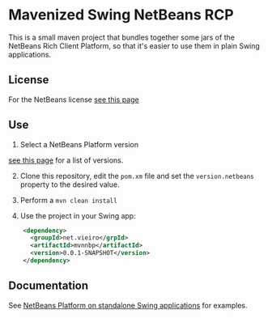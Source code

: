 # Mavenized Swing NetBeans RCP

This is a small maven project that bundles together some jars of the NetBeans Rich Client Platform, so that it's easier to use them in plain Swing applications.

## License

For the NetBeans license [see this page](https://netbeans.org/about/legal/product-licences.html)

## Use

1. Select a NetBeans Platform version

[see this page](http://bits.netbeans.org/nexus/content/groups/netbeans/org/netbeans/api/org-openide-util/) for a list of versions.

2. Clone this repository, edit the `pom.xm` file and set the `version.netbeans` property to the desired value.

3. Perform a `mvn clean install`

4. Use the project in your Swing app:

```xml
    <dependency>
      <groupId>net.vieiro</grpId>
      <artifactId>mvnnbp</artifactId>
	  <version>0.0.1-SNAPSHOT</version>
    </dependency>
```

## Documentation

See [NetBeans Platform on standalone Swing applications](https://vieiro.net/apuntes/swingnbrcp/) for examples.


